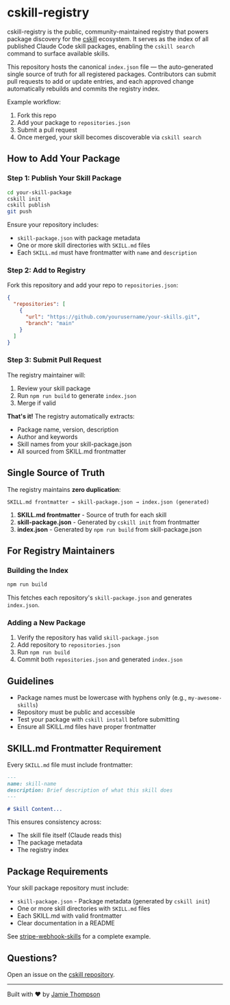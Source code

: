 # cskill-registry

cskill-registry is the public, community-maintained registry that powers package discovery for the [cskill](https://github.com/whatnextjamie/cskill) ecosystem. It serves as the index of all published Claude Code skill packages, enabling the `cskill search` command to surface available skills.

This repository hosts the canonical `index.json` file — the auto-generated single source of truth for all registered packages. Contributors can submit pull requests to add or update entries, and each approved change automatically rebuilds and commits the registry index.

Example workflow:
1. Fork this repo
2. Add your package to `repositories.json`
3. Submit a pull request
4. Once merged, your skill becomes discoverable via `cskill search`

## How to Add Your Package

### Step 1: Publish Your Skill Package

```bash
cd your-skill-package
cskill init
cskill publish
git push
```

Ensure your repository includes:
- `skill-package.json` with package metadata
- One or more skill directories with `SKILL.md` files
- Each `SKILL.md` must have frontmatter with `name` and `description`

### Step 2: Add to Registry

Fork this repository and add your repo to `repositories.json`:

```json
{
  "repositories": [
    {
      "url": "https://github.com/yourusername/your-skills.git",
      "branch": "main"
    }
  ]
}
```

### Step 3: Submit Pull Request

The registry maintainer will:
1. Review your skill package
2. Run `npm run build` to generate `index.json`
3. Merge if valid

**That's it!** The registry automatically extracts:
- Package name, version, description
- Author and keywords
- Skill names from your skill-package.json
- All sourced from SKILL.md frontmatter

## Single Source of Truth

The registry maintains **zero duplication**:

```
SKILL.md frontmatter → skill-package.json → index.json (generated)
```

1. **SKILL.md frontmatter** - Source of truth for each skill
2. **skill-package.json** - Generated by `cskill init` from frontmatter
3. **index.json** - Generated by `npm run build` from skill-package.json

## For Registry Maintainers

### Building the Index

```bash
npm run build
```

This fetches each repository's `skill-package.json` and generates `index.json`.

### Adding a New Package

1. Verify the repository has valid `skill-package.json`
2. Add repository to `repositories.json`
3. Run `npm run build`
4. Commit both `repositories.json` and generated `index.json`

## Guidelines

- Package names must be lowercase with hyphens only (e.g., `my-awesome-skills`)
- Repository must be public and accessible
- Test your package with `cskill install` before submitting
- Ensure all SKILL.md files have proper frontmatter

## SKILL.md Frontmatter Requirement

Every `SKILL.md` file must include frontmatter:

```markdown
---
name: skill-name
description: Brief description of what this skill does
---

# Skill Content...
```

This ensures consistency across:
- The skill file itself (Claude reads this)
- The package metadata
- The registry index

## Package Requirements

Your skill package repository must include:
- `skill-package.json` - Package metadata (generated by `cskill init`)
- One or more skill directories with `SKILL.md` files
- Each SKILL.md with valid frontmatter
- Clear documentation in a README

See [stripe-webhook-skills](https://github.com/whatnextjamie/stripe-webhook-skills) for a complete example.

## Questions?

Open an issue on the [cskill repository](https://github.com/whatnextjamie/cskill).

---

Built with ❤️ by [Jamie Thompson](https://github.com/whatnextjamie)
